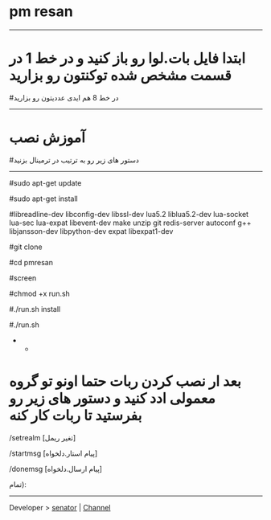 #  pm resan

* * *
# ابتدا فایل بات.لوا رو باز کنید و در خط 1 در قسمت مشخص شده توکنتون رو بزارید
#در خط 8 هم ایدی عددیتون رو بزارید
* * *
# آموزش نصب
#دستور های زیر رو به ترتیب در ترمینال بزنید
* * *
#sudo apt-get update

#sudo apt-get install

#libreadline-dev libconfig-dev libssl-dev lua5.2 liblua5.2-dev lua-socket lua-sec lua-expat libevent-dev make unzip git redis-server autoconf g++ libjansson-dev libpython-dev expat libexpat1-dev


#git clone 

#cd pmresan

#screen


#chmod +x run.sh


#./run.sh install

#./run.sh

* *

# بعد ار نصب کردن ربات حتما اونو تو گروه معمولی ادد کنید و دستور های زیر رو بفرستید تا ربات کار کنه

/setrealm [تغیر ریمل]
 

/startmsg [پیام استار.دلخواه]


/donemsg [پیام ارسال.دلخواه]

تمام):

* * * * * * * * * * * * * * * * * * * * * * * *
 Developer > [senator](https://Telegram.me/Lv_t_m) | 
 [Channel](https://Telegram.me/Senator_tea)
